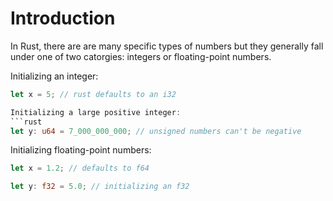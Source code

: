 # Introduction

In Rust, there are are many specific types of numbers but they generally fall under one of two catorgies: integers or floating-point numbers.

Initializing an integer:
```rust
let x = 5; // rust defaults to an i32

Initializing a large positive integer:
```rust
let y: u64 = 7_000_000_000; // unsigned numbers can't be negative
```

Initializing floating-point numbers:
```rust
let x = 1.2; // defaults to f64

let y: f32 = 5.0; // initializing an f32
```